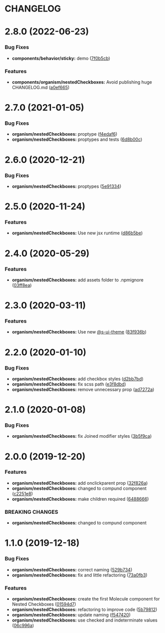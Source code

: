 # CHANGELOG

# 2.8.0 (2022-06-23)


### Bug Fixes

* **components/behavior/sticky:** demo ([7f0b5cb](https://github.com/SUI-Components/sui-components/commit/7f0b5cb2b5cff7158cbd96141a13a7ef635b60b2))


### Features

* **components/organism/nestedCheckboxes:** Avoid publishing huge CHANGELOG.md ([a0ef665](https://github.com/SUI-Components/sui-components/commit/a0ef665ce6132542cbfad52e27592fd6e952e56b))



# 2.7.0 (2021-01-05)


### Bug Fixes

* **organism/nestedCheckboxes:** proptype ([f4edaf6](https://github.com/SUI-Components/sui-components/commit/f4edaf64d4b968b9b33f4059f46677650aa5a201))
* **organism/nestedCheckboxes:** proptypes and tests ([6d8b00c](https://github.com/SUI-Components/sui-components/commit/6d8b00c333121c38a2c4db56b58d8a0ce3b740a2))



# 2.6.0 (2020-12-21)


### Bug Fixes

* **organism/nestedCheckboxes:** proptypes ([5e91334](https://github.com/SUI-Components/sui-components/commit/5e91334329a8b5207606228fda692ecaf299b7a4))



# 2.5.0 (2020-11-24)


### Features

* **organism/nestedCheckboxes:** Use new jsx runtime ([d86b5be](https://github.com/SUI-Components/sui-components/commit/d86b5bed416674e129a08be97e3968d9fe8e720e))



# 2.4.0 (2020-05-29)


### Features

* **organism/nestedCheckboxes:** add assets folder to .npmignore ([03ff8ea](https://github.com/SUI-Components/sui-components/commit/03ff8ea01371837d6720c9e78b6f6362a5892518))



# 2.3.0 (2020-03-11)


### Features

* **organism/nestedCheckboxes:** Use new [@s-ui-theme](https://github.com/s-ui-theme) ([83f936b](https://github.com/SUI-Components/sui-components/commit/83f936bb747c9e506c4eef6e379c8a4bfe8825c2))



# 2.2.0 (2020-01-10)


### Bug Fixes

* **organism/nestedCheckboxes:** add checkbox styles ([d2bb7bd](https://github.com/SUI-Components/sui-components/commit/d2bb7bde5f33314fb9103894a2dbf72136bf4fb0))
* **organism/nestedCheckboxes:** fix scss path ([e3f8dbd](https://github.com/SUI-Components/sui-components/commit/e3f8dbd6a58fb94bd0099ec7d5a4b723a0392e32))
* **organism/nestedCheckboxes:** remove unnecessary prop ([ad7272a](https://github.com/SUI-Components/sui-components/commit/ad7272a93fb4d74f8dcad67bdce1eb5c3ec4b309))



# 2.1.0 (2020-01-08)


### Bug Fixes

* **organism/nestedCheckboxes:** fix Joined modifier styles ([3b5f9ca](https://github.com/SUI-Components/sui-components/commit/3b5f9ca5d06da105a2c7d36d9003a39acfbb2526))



# 2.0.0 (2019-12-20)


### Features

* **organism/nestedCheckboxes:** add onclickparent prop ([32f826a](https://github.com/SUI-Components/sui-components/commit/32f826a223dc1e7a893433df0eaa209ee1edef19))
* **organism/nestedCheckboxes:** changed to compund component ([c2251e8](https://github.com/SUI-Components/sui-components/commit/c2251e8e5d476e08391e347a812fba836d8592e3))
* **organism/nestedCheckboxes:** make children required ([6488666](https://github.com/SUI-Components/sui-components/commit/6488666b1ab1b958e269181716a6e7e9bda68ca0))


### BREAKING CHANGES

* **organism/nestedCheckboxes:** changed to compund component



# 1.1.0 (2019-12-18)


### Bug Fixes

* **organism/nestedCheckboxes:** correct naming ([529b734](https://github.com/SUI-Components/sui-components/commit/529b734736b690e75643f106d844250d6d05986a))
* **organism/nestedCheckboxes:** fix and little refactoring ([73a0fb3](https://github.com/SUI-Components/sui-components/commit/73a0fb3fad1564958be15de72d11433975b01fb6))


### Features

* **organism/nestedCheckboxes:** create the first Molecule component for Nested Checkboxes ([01594d7](https://github.com/SUI-Components/sui-components/commit/01594d7d5e45164c32bbe1593553158bceca0126))
* **organism/nestedCheckboxes:** refactoring to improve code ([5b79812](https://github.com/SUI-Components/sui-components/commit/5b7981219d841bb563ff3d16d62c9d714a4a3cdf))
* **organism/nestedCheckboxes:** update naming ([f547420](https://github.com/SUI-Components/sui-components/commit/f547420cfc4803308d36a7fad592a63e537e99b0))
* **organism/nestedCheckboxes:** use checked and indeterminate values ([06c996a](https://github.com/SUI-Components/sui-components/commit/06c996af0ead2d9f9655561440fa63e683a9cb02))



